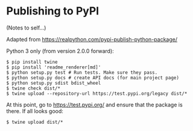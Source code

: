 # Publishing to PyPI

(Notes to self...)

Adapted from <https://realpython.com/pypi-publish-python-package/>

Python 3 only (from version 2.0.0 forward):

```
$ pip install twine
$ pip install 'readme_renderer[md]'
$ python setup.py test # Run tests. Make sure they pass.
$ python setup.py docs # create API docs (for main project page)
$ python setup.py sdist bdist_wheel
$ twine check dist/*
$ twine upload --repository-url https://test.pypi.org/legacy dist/*
```

At this point, go to <https://test.pypi.org/> and ensure that the package
is there. If all looks good:

```
$ twine upload dist/*
```
